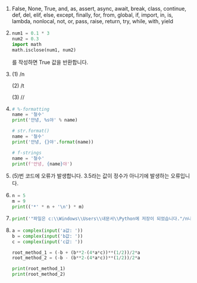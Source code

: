 1.  False, None, True, and, as, assert, async, await, break, class, continue, def, del, elif, else, except, finally, for, from, global, if, import, in, is, lambda, nonlocal, not, or, pass, raise, return, try, while, with, yield

   

2. ```python
   num1 = 0.1 * 3
   num2 = 0.3
   import math
   math.isclose(num1, num2)
   ```

   를 작성하면 True 값을 반환합니다.

   

3. (1) /n

   (2) /t

   (3) //



4. ```python
   # %-formatting
   name = '철수'
   print('안녕, %s야' % name)
   
   # str.format()
   name = '철수'
   print('안녕, {}야'.format(name))
   
   # f-strings
   name = '철수'
   print(f'안녕, {name}야')
   ```



5. (5)번 코드에 오류가 발생합니다. 3.5라는 값이 정수가 아니기에 발생하는 오류입니다.



6. ```python
   n = 5
   m = 9	
   print(('*' * n + '\n') * m)
   ```

   

7. ```python
   print('"파일은 c:\\Windows\\Users\\내문서\\Python에 저장이 되었습니다."/n나는 생각했다. \'cd를 써서 git bash로 들어가 봐야지.\'')
   ```



8. ```python
   a = complex(input('a값: '))
   b = complex(input('b값: '))
   c = complex(input('c값: '))
   
   root_method_1 = (-b + (b**2-(4*a*c))**(1/2))/2*a
   root_method_2 = (-b - (b**2-(4*a*c))**(1/2))/2*a
   
   print(root_method_1)
   print(root_method_2)
   ```

   

